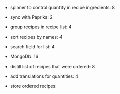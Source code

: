 - spinner to control quantity in recipe ingredients: 8
- sync with Paprika: 2
- group recipes in recipe list: 4
- sort recipes by names: 4

- search field for list: 4
- MongoDb: 16

- distill list of recipes that were ordered: 8

- add translations for quantities: 4
- store ordered recipes:
